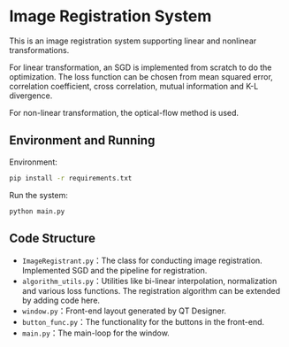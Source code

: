 # Image Registration System

This is an image registration system supporting linear and nonlinear transformations.

For linear transformation, an SGD is implemented from scratch to do the optimization. The loss function can be chosen from mean squared error, correlation coefficient, cross correlation, mutual information and K-L divergence. 

For non-linear transformation, the optical-flow method is used.



## Environment and Running

Environment:

```bash
pip install -r requirements.txt
```

Run the system:

```
python main.py
```



## Code Structure

- `ImageRegistrant.py`：The class for conducting image registration. Implemented SGD and the pipeline for registration.
- `algorithm_utils.py`：Utilities like bi-linear interpolation, normalization and various loss functions. The registration algorithm can be extended by adding code here.
- `window.py`：Front-end layout generated by QT Designer.
- `button_func.py`：The functionality for the buttons in the front-end.
- `main.py`：The main-loop for the window.
